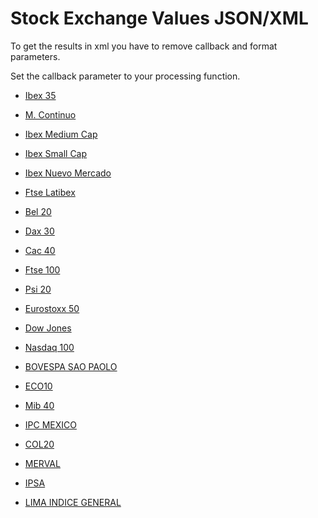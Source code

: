 Stock Exchange Values JSON/XML
===============================

To get the results in xml you have to remove callback and format parameters.

Set the callback parameter to your processing function.

* <a href="http://query.yahooapis.com/v1/public/yql?format=json&callback=f&_maxage=60&q=use%20%22https%3A%2F%2Fraw.github.com%2Fdavidayalas%2Fyql-stocks%2Fmaster%2Fstocks.xml%22%20as%20bolsa%3B%20select%20*%20from%20bolsa%20where%20url%3D%22http%3A%2F%2Fwww.eleconomista.es/indice/IBEX-35%22">Ibex 35</a><br />

* <a href="http://query.yahooapis.com/v1/public/yql?format=json&callback=f&_maxage=60&q=use%20%22https%3A%2F%2Fraw.github.com%2Fdavidayalas%2Fyql-stocks%2Fmaster%2Fstocks.xml%22%20as%20bolsa%3B%20select%20*%20from%20bolsa%20where%20url%3D%22http%3A%2F%2Fwww.eleconomista.es/indice/IGBM%22">M. Continuo</a><br />

* <a href="http://query.yahooapis.com/v1/public/yql?format=json&callback=f&_maxage=60&q=use%20%22https%3A%2F%2Fraw.github.com%2Fdavidayalas%2Fyql-stocks%2Fmaster%2Fstocks.xml%22%20as%20bolsa%3B%20select%20*%20from%20bolsa%20where%20url%3D%22http%3A%2F%2Fwww.eleconomista.es/indice/IBEX-MEDIUMCAP%22">Ibex Medium Cap</a><br />

* <a href="http://query.yahooapis.com/v1/public/yql?format=json&callback=f&_maxage=60&q=use%20%22https%3A%2F%2Fraw.github.com%2Fdavidayalas%2Fyql-stocks%2Fmaster%2Fstocks.xml%22%20as%20bolsa%3B%20select%20*%20from%20bolsa%20where%20url%3D%22http%3A%2F%2Fwww.eleconomista.es/indice/IBEX-SMALLCAP%22">Ibex Small Cap</a><br />

* <a href="http://query.yahooapis.com/v1/public/yql?format=json&callback=f&_maxage=60&q=use%20%22https%3A%2F%2Fraw.github.com%2Fdavidayalas%2Fyql-stocks%2Fmaster%2Fstocks.xml%22%20as%20bolsa%3B%20select%20*%20from%20bolsa%20where%20url%3D%22http%3A%2F%2Fwww.eleconomista.es/indice/IBEX-NUEVO-MERCADO%22">Ibex Nuevo Mercado</a><br />

* <a href="http://query.yahooapis.com/v1/public/yql?format=json&callback=f&_maxage=60&q=use%20%22https%3A%2F%2Fraw.github.com%2Fdavidayalas%2Fyql-stocks%2Fmaster%2Fstocks.xml%22%20as%20bolsa%3B%20select%20*%20from%20bolsa%20where%20url%3D%22http%3A%2F%2Fwww.eleconomista.es/indice/FSTE-LATIBEX-TOP%22">Ftse Latibex</a><br />

* <a href="http://query.yahooapis.com/v1/public/yql?format=json&callback=f&_maxage=60&q=use%20%22https%3A%2F%2Fraw.github.com%2Fdavidayalas%2Fyql-stocks%2Fmaster%2Fstocks.xml%22%20as%20bolsa%3B%20select%20*%20from%20bolsa%20where%20url%3D%22http%3A%2F%2Fwww.eleconomista.es/indice/BEL-20%22">Bel 20</a><br />

* <a href="http://query.yahooapis.com/v1/public/yql?format=json&callback=f&_maxage=60&q=use%20%22https%3A%2F%2Fraw.github.com%2Fdavidayalas%2Fyql-stocks%2Fmaster%2Fstocks.xml%22%20as%20bolsa%3B%20select%20*%20from%20bolsa%20where%20url%3D%22http%3A%2F%2Fwww.eleconomista.es/indice/DAX-30%22">Dax 30</a><br />

* <a href="http://query.yahooapis.com/v1/public/yql?format=json&callback=f&_maxage=60&q=use%20%22https%3A%2F%2Fraw.github.com%2Fdavidayalas%2Fyql-stocks%2Fmaster%2Fstocks.xml%22%20as%20bolsa%3B%20select%20*%20from%20bolsa%20where%20url%3D%22http%3A%2F%2Fwww.eleconomista.es/indice/CAC-40%22">Cac 40</a><br />

* <a href="http://query.yahooapis.com/v1/public/yql?format=json&callback=f&_maxage=60&q=use%20%22https%3A%2F%2Fraw.github.com%2Fdavidayalas%2Fyql-stocks%2Fmaster%2Fstocks.xml%22%20as%20bolsa%3B%20select%20*%20from%20bolsa%20where%20url%3D%22http%3A%2F%2Fwww.eleconomista.es/indice/FTSE-100%22">Ftse 100</a><br />

* <a href="http://query.yahooapis.com/v1/public/yql?format=json&callback=f&_maxage=60&q=use%20%22https%3A%2F%2Fraw.github.com%2Fdavidayalas%2Fyql-stocks%2Fmaster%2Fstocks.xml%22%20as%20bolsa%3B%20select%20*%20from%20bolsa%20where%20url%3D%22http%3A%2F%2Fwww.eleconomista.es/indice/PSI-20%22">Psi 20</a><br />

* <a href="http://query.yahooapis.com/v1/public/yql?format=json&callback=f&_maxage=60&q=use%20%22https%3A%2F%2Fraw.github.com%2Fdavidayalas%2Fyql-stocks%2Fmaster%2Fstocks.xml%22%20as%20bolsa%3B%20select%20*%20from%20bolsa%20where%20url%3D%22http%3A%2F%2Fwww.eleconomista.es/indice/EUROSTOXX-50%22">Eurostoxx 50</a><br />

* <a href="http://query.yahooapis.com/v1/public/yql?format=json&callback=f&_maxage=60&q=use%20%22https%3A%2F%2Fraw.github.com%2Fdavidayalas%2Fyql-stocks%2Fmaster%2Fstocks.xml%22%20as%20bolsa%3B%20select%20*%20from%20bolsa%20where%20url%3D%22http%3A%2F%2Fwww.eleconomista.es/indice/DOW-JONES%22">Dow Jones</a><br />

* <a href="http://query.yahooapis.com/v1/public/yql?format=json&callback=f&_maxage=60&q=use%20%22https%3A%2F%2Fraw.github.com%2Fdavidayalas%2Fyql-stocks%2Fmaster%2Fstocks.xml%22%20as%20bolsa%3B%20select%20*%20from%20bolsa%20where%20url%3D%22http%3A%2F%2Fwww.eleconomista.es/indice/NASDAQ-100%22">Nasdaq 100</a><br />

* <a href="http://query.yahooapis.com/v1/public/yql?format=json&callback=f&_maxage=60&q=use%20%22https%3A%2F%2Fraw.github.com%2Fdavidayalas%2Fyql-stocks%2Fmaster%2Fstocks.xml%22%20as%20bolsa%3B%20select%20*%20from%20bolsa%20where%20url%3D%22http%3A%2F%2Fwww.eleconomista.es/indice/BOVESPA-SAO-PAOLO%22">BOVESPA SAO PAOLO</a><br />

* <a href="http://query.yahooapis.com/v1/public/yql?format=json&callback=f&_maxage=60&q=use%20%22https%3A%2F%2Fraw.github.com%2Fdavidayalas%2Fyql-stocks%2Fmaster%2Fstocks.xml%22%20as%20bolsa%3B%20select%20*%20from%20bolsa%20where%20url%3D%22http%3A%2F%2Fwww.eleconomista.es/indice/ECO10%22">ECO10</a><br />

* <a href="http://query.yahooapis.com/v1/public/yql?format=json&callback=f&_maxage=60&q=use%20%22https%3A%2F%2Fraw.github.com%2Fdavidayalas%2Fyql-stocks%2Fmaster%2Fstocks.xml%22%20as%20bolsa%3B%20select%20*%20from%20bolsa%20where%20url%3D%22http%3A%2F%2Fwww.eleconomista.es/indice/FTSE-MIB-INDEX%22">Mib 40</a><br />

* <a href="http://query.yahooapis.com/v1/public/yql?format=json&callback=f&_maxage=60&q=use%20%22https%3A%2F%2Fraw.github.com%2Fdavidayalas%2Fyql-stocks%2Fmaster%2Fstocks.xml%22%20as%20bolsa%3B%20select%20*%20from%20bolsa%20where%20url%3D%22http%3A%2F%2Fwww.eleconomista.es/indice/IPC-MEXICO%22">IPC MEXICO</a><br />

* <a href="http://query.yahooapis.com/v1/public/yql?format=json&callback=f&_maxage=60&q=use%20%22https%3A%2F%2Fraw.github.com%2Fdavidayalas%2Fyql-stocks%2Fmaster%2Fstocks.xml%22%20as%20bolsa%3B%20select%20*%20from%20bolsa%20where%20url%3D%22http%3A%2F%2Fwww.eleconomista.es/indice/COL20%22">COL20</a><br />

* <a href="http://query.yahooapis.com/v1/public/yql?format=json&callback=f&_maxage=60&q=use%20%22https%3A%2F%2Fraw.github.com%2Fdavidayalas%2Fyql-stocks%2Fmaster%2Fstocks.xml%22%20as%20bolsa%3B%20select%20*%20from%20bolsa%20where%20url%3D%22http%3A%2F%2Fwww.eleconomista.es/indice/MERVAL%22">MERVAL</a><br />

* <a href="http://query.yahooapis.com/v1/public/yql?format=json&callback=f&_maxage=60&q=use%20%22https%3A%2F%2Fraw.github.com%2Fdavidayalas%2Fyql-stocks%2Fmaster%2Fstocks.xml%22%20as%20bolsa%3B%20select%20*%20from%20bolsa%20where%20url%3D%22http%3A%2F%2Fwww.eleconomista.es/indice/IPSA%22">IPSA</a><br />

* <a href="http://query.yahooapis.com/v1/public/yql?format=json&callback=f&_maxage=60&q=use%20%22https%3A%2F%2Fraw.github.com%2Fdavidayalas%2Fyql-stocks%2Fmaster%2Fstocks.xml%22%20as%20bolsa%3B%20select%20*%20from%20bolsa%20where%20url%3D%22http%3A%2F%2Fwww.eleconomista.es/indice/LIMA-INDICE-GENERAL%22">LIMA INDICE GENERAL</a>

